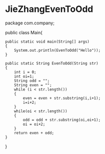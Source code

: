# JieZhangEvenToOdd

package com.company;

public class Main{

    public static void main(String[] args)
    {
        System.out.println(EvenToOdd("Hello"));
    }

    public static String EvenToOdd(String str)
    {
        int i = 0;
        int oi=1;
        String odd = "";
        String even = "";
        while (i < str.length())
        {
            even = even + str.substring(i,i+1);
            i=i+2;
        }
        while(oi < str.length())
        {
            odd = odd + str.substring(oi,oi+1);
            oi = oi+2;
        }
        return even + odd;
    }
}
